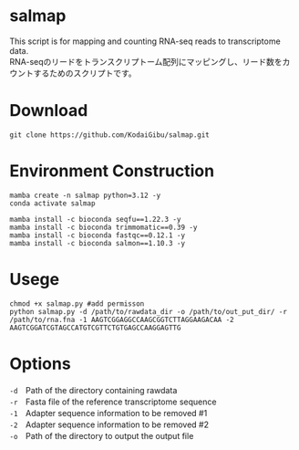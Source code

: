 # salmap
This script is for mapping and counting RNA-seq reads to transcriptome data.  
RNA-seqのリードをトランスクリプトーム配列にマッピングし、リード数をカウントするためのスクリプトです。

# Download
```bash:
git clone https://github.com/KodaiGibu/salmap.git
```

# Environment Construction
```bash:
mamba create -n salmap python=3.12 -y
conda activate salmap

mamba install -c bioconda seqfu==1.22.3 -y
mamba install -c bioconda trimmomatic==0.39 -y
mamba install -c bioconda fastqc==0.12.1 -y
mamba install -c bioconda salmon==1.10.3 -y
```

# Usege
```bash:
chmod +x salmap.py #add permisson
python salmap.py -d /path/to/rawdata_dir -o /path/to/out_put_dir/ -r /path/to/rna.fna -1 AAGTCGGAGGCCAAGCGGTCTTAGGAAGACAA -2 AAGTCGGATCGTAGCCATGTCGTTCTGTGAGCCAAGGAGTTG 
```

# Options
`-d`　Path of the directory containing rawdata  
`-r`　Fasta file of the reference transcriptome sequence  
`-1`　Adapter sequence information to be removed #1   
`-2`　Adapter sequence information to be removed #2   
`-o`　Path of the directory to output the output file  





